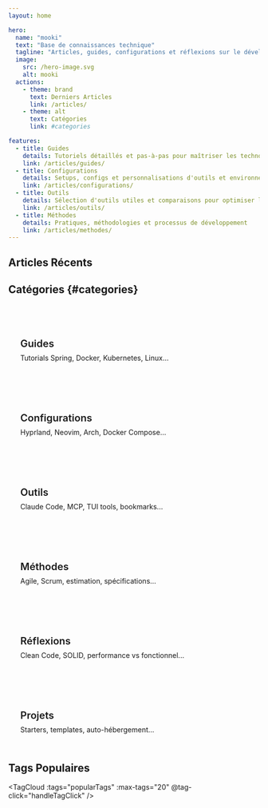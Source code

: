 ```yaml
---
layout: home

hero:
  name: "mooki"
  text: "Base de connaissances technique"
  tagline: "Articles, guides, configurations et réflexions sur le développement, l'infrastructure et les méthodes de travail"
  image:
    src: /hero-image.svg
    alt: mooki
  actions:
    - theme: brand
      text: Derniers Articles
      link: /articles/
    - theme: alt
      text: Catégories
      link: #categories

features:
  - title: Guides
    details: Tutoriels détaillés et pas-à-pas pour maîtriser les technologies
    link: /articles/guides/
  - title: Configurations
    details: Setups, configs et personnalisations d'outils et environnements
    link: /articles/configurations/
  - title: Outils
    details: Sélection d'outils utiles et comparaisons pour optimiser le workflow
    link: /articles/outils/
  - title: Méthodes
    details: Pratiques, méthodologies et processus de développement
    link: /articles/methodes/
---
```


<script setup>
import { onMounted } from 'vue'
import { useArticles } from './.vitepress/theme/composables/useArticles'

const { loadArticles, getRecentArticles, getAllTags, getCategoryStats } = useArticles()

const recentArticles = getRecentArticles(5)
const popularTags = getAllTags()
const categoryStats = getCategoryStats()

onMounted(async () => {
  await loadArticles()
})

const handleTagClick = (tag) => {
  // Navigation vers la page tags avec le tag préchargé
  window.location.href = `/tags/?tag=${tag}`
}
</script>

## Articles Récents

<RecentPosts :posts="recentArticles" :limit="5" />

## Catégories {#categories}

<div class="categories-grid">
  <a href="/articles/guides/" class="category-card">
    <h3>Guides</h3>
    <p>Tutorials Spring, Docker, Kubernetes, Linux...</p>
  </a>
  
  <a href="/articles/configurations/" class="category-card">
    <h3>Configurations</h3>
    <p>Hyprland, Neovim, Arch, Docker Compose...</p>
  </a>
  
  <a href="/articles/outils/" class="category-card">
    <h3>Outils</h3>
    <p>Claude Code, MCP, TUI tools, bookmarks...</p>
  </a>
  
  <a href="/articles/methodes/" class="category-card">
    <h3>Méthodes</h3>
    <p>Agile, Scrum, estimation, spécifications...</p>
  </a>
  
  <a href="/articles/reflexions/" class="category-card">
    <h3>Réflexions</h3>
    <p>Clean Code, SOLID, performance vs fonctionnel...</p>
  </a>
  
  <a href="/articles/projets/" class="category-card">
    <h3>Projets</h3>
    <p>Starters, templates, auto-hébergement...</p>
  </a>
</div>

## Tags Populaires

<TagCloud :tags="popularTags" :max-tags="20" @tag-click="handleTagClick" />

<style scoped>
.categories-grid {
  display: grid;
  grid-template-columns: repeat(auto-fit, minmax(250px, 1fr));
  gap: 1.5rem;
  margin: 2rem 0;
}

.category-card {
  padding: 1.5rem;
  background: var(--vp-c-bg-soft);
  border-radius: 12px;
  text-decoration: none;
  transition: all 0.3s ease;
  border: 1px solid var(--vp-c-divider);
  display: block;
}

.category-card:hover {
  transform: translateY(-4px);
  box-shadow: 0 8px 24px rgba(0, 0, 0, 0.08);
  border-color: var(--vp-c-brand);
}


.category-card h3 {
  font-size: 1.25rem;
  font-weight: 600;
  color: var(--vp-c-text-1);
  margin-bottom: 0.5rem;
}

.category-card p {
  font-size: 0.875rem;
  color: var(--vp-c-text-2);
  margin: 0;
}
</style>